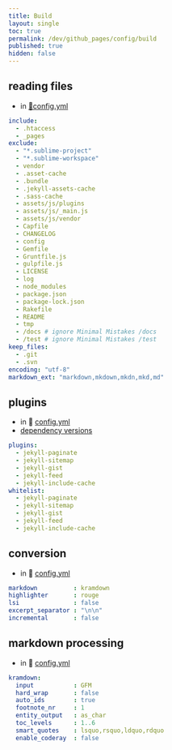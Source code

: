 ```yaml
---
title: Build
layout: single
toc: true
permalink: /dev/github_pages/config/build
published: true
hidden: false
---
```


<head>
  <base target="_blank">
</head>



## reading files

- in [🧱config.yml](/dev/github_pages/start/setting/config_yml)

```yml
include:
  - .htaccess
  - _pages
exclude:
  - "*.sublime-project"
  - "*.sublime-workspace"
  - vendor
  - .asset-cache
  - .bundle
  - .jekyll-assets-cache
  - .sass-cache
  - assets/js/plugins
  - assets/js/_main.js
  - assets/js/vendor
  - Capfile
  - CHANGELOG
  - config
  - Gemfile
  - Gruntfile.js
  - gulpfile.js
  - LICENSE
  - log
  - node_modules
  - package.json
  - package-lock.json
  - Rakefile
  - README
  - tmp
  - /docs # ignore Minimal Mistakes /docs
  - /test # ignore Minimal Mistakes /test
keep_files:
  - .git
  - .svn
encoding: "utf-8"
markdown_ext: "markdown,mkdown,mkdn,mkd,md"
```



## plugins

- in 🧱 [config.yml](/dev/github_pages/start/setting/config_yml)
- [dependency versions](https://pages.github.com/versions/)

```yml
plugins:
  - jekyll-paginate
  - jekyll-sitemap
  - jekyll-gist
  - jekyll-feed
  - jekyll-include-cache
whitelist:
  - jekyll-paginate
  - jekyll-sitemap
  - jekyll-gist
  - jekyll-feed
  - jekyll-include-cache
```



## conversion

- in 🧱 [config.yml](/dev/github_pages/start/setting/config_yml)

```yml
markdown          : kramdown
highlighter       : rouge
lsi               : false
excerpt_separator : "\n\n"
incremental       : false
```



## markdown processing

- in 🧱 [config.yml](/dev/github_pages/start/setting/config_yml)

```yml
kramdown:
  input           : GFM
  hard_wrap       : false
  auto_ids        : true
  footnote_nr     : 1
  entity_output   : as_char
  toc_levels      : 1..6
  smart_quotes    : lsquo,rsquo,ldquo,rdquo
  enable_coderay  : false
```
